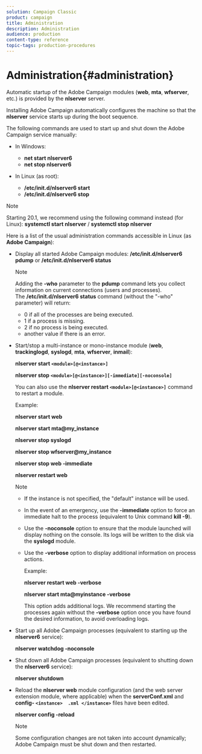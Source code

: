 ```yaml
---
solution: Campaign Classic
product: campaign
title: Administration
description: Administration
audience: production
content-type: reference
topic-tags: production-procedures
---
```


# Administration{#administration}

Automatic startup of the Adobe Campaign modules (**web**, **mta**, **wfserver**, etc.) is provided by the **nlserver** server.

Installing Adobe Campaign automatically configures the machine so that the **nlserver** service starts up during the boot sequence.

The following commands are used to start up and shut down the Adobe Campaign service manually:

* In Windows:

    * **net start nlserver6**
    * **net stop nlserver6**

* In Linux (as root):

    * **/etc/init.d/nlserver6 start**
    * **/etc/init.d/nlserver6 stop**

 >[!NOTE]
 >
 >Starting 20.1, we recommend using the following command instead (for Linux): **systemctl start nlserver** / **systemctl stop nlserver**

Here is a list of the usual administration commands accessible in Linux (as **Adobe Campaign**):

* Display all started Adobe Campaign modules: **/etc/init.d/nlserver6 pdump** or **/etc/init.d/nlserver6 status**

  >[!NOTE]
  >
  >Adding the **-who** parameter to the **pdump** command lets you collect information on current connections (users and processes).  
  >The **/etc/init.d/nlserver6 status** command (without the "-who" parameter) will return:  
  >
  >    * 0 if all of the processes are being executed.
  >    * 1 if a process is missing.
  >    * 2 if no process is being executed.
  >    * another value if there is an error.  
  >

* Start/stop a multi-instance or mono-instance module (**web**, **trackinglogd**, **syslogd**, **mta**, **wfserver**, **inmail**):

  **nlserver start `<module>[@<instance>]`**

  **nlserver stop `<module>[@<instance>][-immediate][-noconsole]`**

  You can also use the **nlserver restart `<module>[@<instance>]`** command to restart a module.

  Example:

  **nlserver start web**

  **nlserver start mta@my_instance**

  **nlserver stop syslogd**

  **nlserver stop wfserver@my_instance**

  **nlserver stop web -immediate**

  **nlserver restart web**

  >[!NOTE]
  >
  >* If the instance is not specified, the "default" instance will be used.
  >* In the event of an emergency, use the **-immediate** option to force an immediate halt to the process (equivalent to Unix command **kill -9**).
  >* Use the **-noconsole** option to ensure that the module launched will display nothing on the console. Its logs will be written to the disk via the **syslogd** module.
  >* Use the **-verbose** option to display additional information on process actions. 
  >
  >   Example:
  >
  >   **nlserver restart web -verbose**
  >
  >   **nlserver start mta@myinstance -verbose**
  >
  >   This option adds additional logs. We recommend starting the processes again without the **-verbose** option once you have found the desired information, to avoid overloading logs.

* Start up all Adobe Campaign processes (equivalent to starting up the **nlserver6** service):

  **nlserver watchdog -noconsole**

* Shut down all Adobe Campaign processes (equivalent to shutting down the **nlserver6** service):

  **nlserver shutdown**

* Reload the **nlserver web** module configuration (and the web server extension module, where applicable) when the **serverConf.xml** and **config- `<instance>  .xml </instance>`** files have been edited.

  **nlserver config -reload**

  >[!NOTE]
  >
  >Some configuration changes are not taken into account dynamically; Adobe Campaign must be shut down and then restarted.


